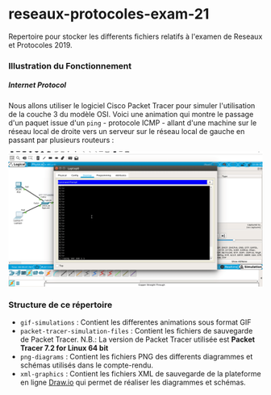 # reseaux-protocoles-exam-21
Repertoire pour stocker les differents fichiers relatifs à l'examen de Reseaux et Protocoles 2019.



### Illustration du Fonctionnement

##### Internet Protocol
Nous allons utiliser le logiciel Cisco Packet Tracer pour simuler l'utilisation de la couche 3 du modèle OSI. Voici une animation qui montre le passage d'un paquet issue d'un `ping` - protocole ICMP - allant d'une machine sur le réseau local de droite vers un serveur sur le réseau local de gauche en passant par plusieurs routeurs :

![IP Protocol Animation](gif-simulations/ip-simulation.gif)


### Structure de ce répertoire
- `gif-simulations` : Contient les differentes animations sous format GIF
- `packet-tracer-simulation-files` : Contient les fichiers de sauvegarde de Packet Tracer. N.B.: La version de Packet Tracer utilisée est __Packet Tracer 7.2 for Linux 64 bit__
- `png-diagrams` : Contient les fichiers PNG des differents diagrammes et schémas utilisés dans le compte-rendu.
- `xml-graphics` : Contient les fichiers XML de sauvegarde de la plateforme en ligne [Draw.io](https://www.draw.io/) qui permet de réaliser les diagrammes et schémas.